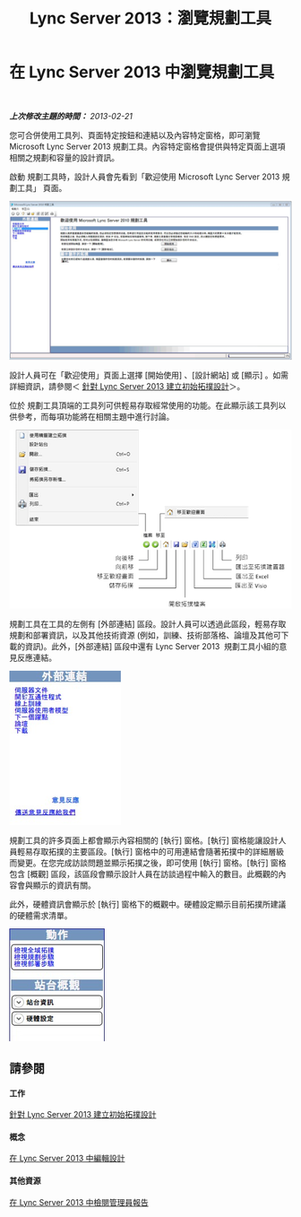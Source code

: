 ﻿---
title: Lync Server 2013：瀏覽規劃工具
TOCTitle: 瀏覽規劃工具
ms:assetid: 01d28e07-7fdc-41f9-9b6d-75dad8c14f6a
ms:mtpsurl: https://technet.microsoft.com/zh-tw/library/Gg558601(v=OCS.15)
ms:contentKeyID: 52056041
ms.date: 08/10/2015
mtps_version: v=OCS.15
ms.translationtype: HT
---

# 在 Lync Server 2013 中瀏覽規劃工具

 

_**上次修改主題的時間：** 2013-02-21_

您可合併使用工具列、頁面特定按鈕和連結以及內容特定窗格，即可瀏覽 Microsoft Lync Server 2013 規劃工具。內容特定窗格會提供與特定頁面上選項相關之規劃和容量的設計資訊。

啟動 規劃工具時，設計人員會先看到「歡迎使用 Microsoft Lync Server 2013 規劃工具」 頁面。

![規劃工具的歡迎頁面](images/Gg558601.ff5b72e6-bcf0-49e9-8784-3636fe8187c5(OCS.15).jpg "規劃工具的歡迎頁面")

設計人員可在「歡迎使用」頁面上選擇 \[開始使用\] 、\[設計網站\] 或 \[顯示\] 。如需詳細資訊，請參閱＜ [針對 Lync Server 2013 建立初始拓撲設計](lync-server-2013-create-the-initial-topology-design.md)＞。

位於 規劃工具頂端的工具列可供輕易存取經常使用的功能。在此顯示該工具列以供參考，而每項功能將在相關主題中進行討論。

![規劃工具的工具列](images/Gg558601.a008ddd1-b73d-4406-9d4b-df68bed9906e(OCS.15).jpg "規劃工具的工具列")

規劃工具在工具的左側有 \[外部連結\] 區段。設計人員可以透過此區段，輕易存取規劃和部署資訊，以及其他技術資源 (例如，訓練、技術部落格、論壇及其他可下載的資訊)。此外，\[外部連結\] 區段中還有 Lync Server 2013  規劃工具小組的意見反應連結。

![規劃工具的 \[外部連結\] 對話方塊](images/Gg558601.76959057-8eb2-4158-b1b3-585cca80be7e(OCS.15).jpg "規劃工具的 [外部連結] 對話方塊")

規劃工具的許多頁面上都會顯示內容相關的 \[執行\] 窗格。\[執行\] 窗格能讓設計人員輕易存取拓撲的主要區段。\[執行\] 窗格中的可用連結會隨著拓撲中的詳細層級而變更。在您完成訪談問題並顯示拓撲之後，即可使用 \[執行\] 窗格。\[執行\] 窗格包含 \[概觀\] 區段，該區段會顯示設計人員在訪談過程中輸入的數目。此概觀的內容會與顯示的資訊有關。

此外，硬體資訊會顯示於 \[執行\] 窗格下的概觀中。硬體設定顯示目前拓撲所建議的硬體需求清單。

![規劃工具的 \[動作\] 窗格](images/Gg558601.9679d8fd-4de8-4a5a-bfcf-699da9aa7283(OCS.15).jpg "規劃工具的 [動作] 窗格")

## 請參閱

#### 工作

[針對 Lync Server 2013 建立初始拓撲設計](lync-server-2013-create-the-initial-topology-design.md)  

#### 概念

[在 Lync Server 2013 中編輯設計](lync-server-2013-editing-the-design.md)  

#### 其他資源

[在 Lync Server 2013 中檢閱管理員報告](lync-server-2013-reviewing-the-administrator-reports.md)

